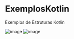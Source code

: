 # ExemplosKotlin
Exemplos de Estruturas Kotlin

![image](https://user-images.githubusercontent.com/44233668/48674598-20bf4480-eb35-11e8-80af-a1207ad33bd6.png) ![image](https://user-images.githubusercontent.com/44233668/48781737-c6a0b980-ecc3-11e8-9e3f-6ac3ca89e54e.png) 



